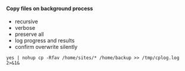 #### Copy files on background process
+ recursive
+ verbose
+ preserve all
+ log progress and results
+ confirm overwrite silently
```
yes | nohup cp -Rfav /home/sites/* /home/backup >> /tmp/cplog.log 2>&1&
```
